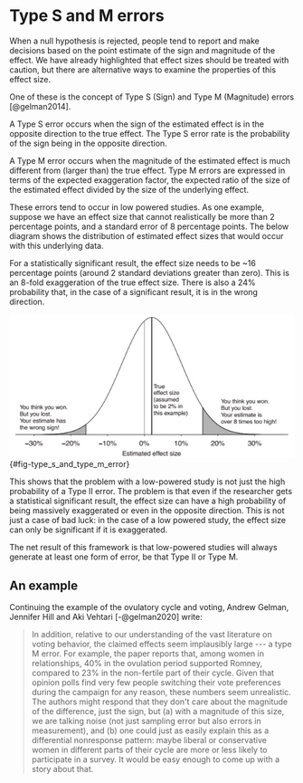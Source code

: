 # Type S and M errors

When a null hypothesis is rejected, people tend to report and make decisions based on the point estimate of the sign and magnitude of the effect. We have already highlighted that effect sizes should be treated with caution, but there are alternative ways to examine the properties of this effect size.

One of these is the concept of Type S (Sign) and Type M (Magnitude) errors [@gelman2014].

A Type S error occurs when the sign of the estimated effect is in the opposite direction to the true effect. The Type S error rate is the probability of the sign being in the opposite direction.

A Type M error occurs when the magnitude of the estimated effect is much different from (larger than) the true effect. Type M errors are expressed in terms of the expected exaggeration factor, the expected ratio of the size of the estimated effect divided by the size of the underlying effect.

These errors tend to occur in low powered studies. As one example, suppose we have an effect size that cannot realistically be more than 2 percentage points, and a standard error of 8 percentage points. The below diagram shows the distribution of estimated effect sizes that would occur with this underlying data.

For a statistically significant result, the effect size needs to be \~16 percentage points (around 2 standard deviations greater than zero). This is an 8-fold exaggeration of the true effect size. There is also a 24% probability that, in the case of a significant result, it is in the wrong direction.

![Figure from @gelman2020](img/type_s_and_type_m_error.jpg){#fig-type_s_and_type_m_error}

This shows that the problem with a low-powered study is not just the high probability of a Type II error. The problem is that even if the researcher gets a statistical significant result, the effect size can have a high probability of being massively exaggerated or even in the opposite direction. This is not just a case of bad luck: in the case of a low powered study, the effect size can only be significant if it is exaggerated.

The net result of this framework is that low-powered studies will always generate at least one form of error, be that Type II or Type M.

## An example

Continuing the example of the ovulatory cycle and voting, Andrew Gelman, Jennifer Hill and Aki Vehtari [-@gelman2020] write:

> In addition, relative to our understanding of the vast literature on voting behavior, the claimed effects seem implausibly large --- a type M error. For example, the paper reports that, among women in relationships, 40% in the ovulation period supported Romney, compared to 23% in the non-fertile part of their cycle. Given that opinion polls find very few people switching their vote preferences during the campaign for any reason, these numbers seem unrealistic. The authors might respond that they don't care about the magnitude of the difference, just the sign, but (a) with a magnitude of this size, we are talking noise (not just sampling error but also errors in measurement), and (b) one could just as easily explain this as a differential nonresponse pattern: maybe liberal or conservative women in different parts of their cycle are more or less likely to participate in a survey. It would be easy enough to come up with a story about that.